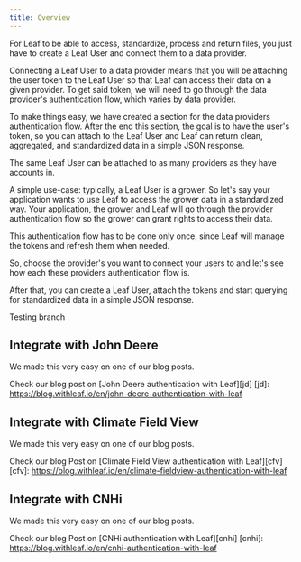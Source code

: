 ```yaml
---
title: Overview
---
```


For Leaf to be able to access, standardize, process and return files, you just
have to create a Leaf User and connect them to a data provider.

Connecting a Leaf User to a data provider means that you will be attaching the user
token to the Leaf User so that Leaf can access their data on a given provider.
To get said token, we will need to go through the data provider's authentication
flow, which varies by data provider.

To make things easy, we have created a section for the data providers
authentication flow. After the end this section, the goal
is to have the user's token, so you can attach to the Leaf User and Leaf can
return clean, aggregated, and standardized data in a simple JSON response.

The same Leaf User can be attached to as many providers as they have accounts in.

A simple use-case: typically, a Leaf User is a grower. So let's say your
application wants to use Leaf to access the grower data in a standardized way.
Your application, the grower and Leaf will go through the provider authentication
flow so the grower can grant rights to access their data.

This authentication flow has to be done only once, since Leaf will manage the
tokens and refresh them when needed.

<!-- Another use-case would be an agronomist that has access to more than one grower's -->

So, choose the provider's you want to connect your users to and let's see how
each these providers authentication flow is.

After that, you can create a Leaf User, attach the tokens and start querying for
standardized data in a simple JSON response.

Testing branch

## Integrate with John Deere

We made this very easy on one of our blog posts.

Check our blog post on [John Deere authentication with Leaf][jd]
[jd]: https://blog.withleaf.io/en/john-deere-authentication-with-leaf


## Integrate with Climate Field View

We made this very easy on one of our blog posts.

Check our blog Post on [Climate Field View authentication with Leaf][cfv]
[cfv]: https://blog.withleaf.io/en/climate-fieldview-authentication-with-leaf


## Integrate with CNHi

We made this very easy on one of our blog posts.

Check our blog Post on [CNHi authentication with Leaf][cnhi]
[cnhi]: https://blog.withleaf.io/en/cnhi-authentication-with-leaf
